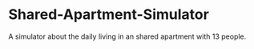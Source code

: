 # Shared-Apartment-Simulator
A simulator about the daily living in an shared apartment with 13 people. 
